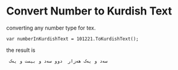 # Convert Number to Kurdish Text
converting any number type for tex.

    var numberInKurdishText = 101221.ToKurdishText();

the result is 

```
 سەد و یەک هەزار  دوو سەد و بیست و یەک
```
